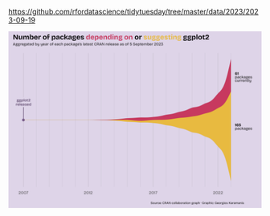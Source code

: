 https://github.com/rfordatascience/tidytuesday/tree/master/data/2023/2023-09-19

![](plots/cran_authors.png)
